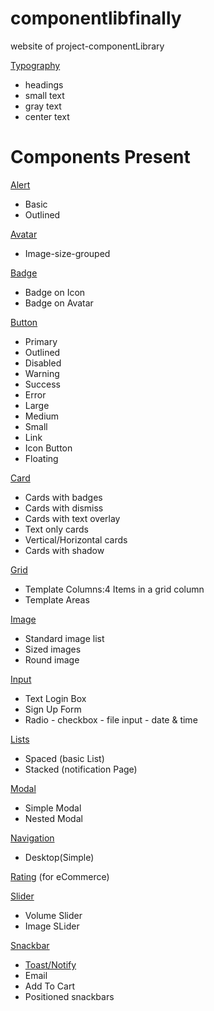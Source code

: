  # componentlibfinally

website of  project-componentLibrary

[Typography](https://component-library-beta.vercel.app/typography.html) 

* headings
* small text
* gray text
 * center text

  # Components Present

[Alert](https://component-library-beta.vercel.app/alert.html)  
  * Basic
  * Outlined
  
[Avatar](https://component-library-beta.vercel.app/avatar.html)  
* Image-size-grouped

[Badge](https://component-library-beta.vercel.app/badge.html)  
* Badge on Icon
* Badge on Avatar

[Button](https://component-library-beta.vercel.app/button.html)  
* Primary
* Outlined
* Disabled
* Warning
* Success
* Error
* Large 
* Medium
* Small
* Link
* Icon Button
* Floating

[Card](https://component-library-beta.vercel.app/card.html) 
* Cards with badges
* Cards with dismiss
* Cards with text overlay
* Text only cards
* Vertical/Horizontal cards
* Cards with shadow

[Grid](https://component-library-beta.vercel.app/grid.html) 
* Template Columns:4 Items in a grid column
* Template Areas

[Image](https://component-library-beta.vercel.app/image.html) 
* Standard image list
* Sized images
* Round image

[Input](https://component-library-beta.vercel.app/input.html) 
* Text Login Box
* Sign Up Form
* Radio - checkbox - file input - date & time

[Lists](https://component-library-beta.vercel.app/list.html) 
* Spaced (basic List)
* Stacked (notification Page)

[Modal](https://component-library-beta.vercel.app/modal.html) 
* Simple Modal
* Nested Modal

[Navigation](https://component-library-beta.vercel.app/nav.html) 
* Desktop(Simple)

[Rating](https://component-library-beta.vercel.app/rating.html) (for eCommerce)

[Slider](https://component-library-beta.vercel.app/slider.html) 
* Volume Slider
* Image SLider

[Snackbar](https://component-library-beta.vercel.app/snackbar.html)
* [Toast/Notify](https://component-library-beta.vercel.app/snackbar.html)
* Email
* Add To Cart
* Positioned snackbars
